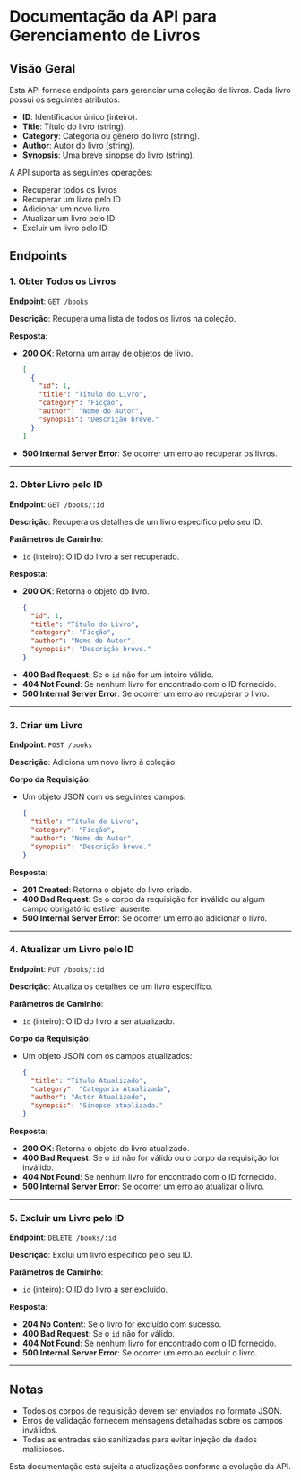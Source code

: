 
# Documentação da API para Gerenciamento de Livros

## Visão Geral
Esta API fornece endpoints para gerenciar uma coleção de livros. Cada livro possui os seguintes atributos:
- **ID**: Identificador único (inteiro).
- **Title**: Título do livro (string).
- **Category**: Categoria ou gênero do livro (string).
- **Author**: Autor do livro (string).
- **Synopsis**: Uma breve sinopse do livro (string).

A API suporta as seguintes operações:
- Recuperar todos os livros
- Recuperar um livro pelo ID
- Adicionar um novo livro
- Atualizar um livro pelo ID
- Excluir um livro pelo ID

## Endpoints

### 1. **Obter Todos os Livros**
**Endpoint**: `GET /books`

**Descrição**: Recupera uma lista de todos os livros na coleção.

**Resposta**:
- **200 OK**: Retorna um array de objetos de livro.
  ```json
  [
    {
      "id": 1,
      "title": "Título do Livro",
      "category": "Ficção",
      "author": "Nome do Autor",
      "synopsis": "Descrição breve."
    }
  ]
  ```
- **500 Internal Server Error**: Se ocorrer um erro ao recuperar os livros.

---

### 2. **Obter Livro pelo ID**
**Endpoint**: `GET /books/:id`

**Descrição**: Recupera os detalhes de um livro específico pelo seu ID.

**Parâmetros de Caminho**:
- `id` (inteiro): O ID do livro a ser recuperado.

**Resposta**:
- **200 OK**: Retorna o objeto do livro.
  ```json
  {
    "id": 1,
    "title": "Título do Livro",
    "category": "Ficção",
    "author": "Nome do Autor",
    "synopsis": "Descrição breve."
  }
  ```
- **400 Bad Request**: Se o `id` não for um inteiro válido.
- **404 Not Found**: Se nenhum livro for encontrado com o ID fornecido.
- **500 Internal Server Error**: Se ocorrer um erro ao recuperar o livro.

---

### 3. **Criar um Livro**
**Endpoint**: `POST /books`

**Descrição**: Adiciona um novo livro à coleção.

**Corpo da Requisição**:
- Um objeto JSON com os seguintes campos:
  ```json
  {
    "title": "Título do Livro",
    "category": "Ficção",
    "author": "Nome do Autor",
    "synopsis": "Descrição breve."
  }
  ```

**Resposta**:
- **201 Created**: Retorna o objeto do livro criado.
- **400 Bad Request**: Se o corpo da requisição for inválido ou algum campo obrigatório estiver ausente.
- **500 Internal Server Error**: Se ocorrer um erro ao adicionar o livro.

---

### 4. **Atualizar um Livro pelo ID**
**Endpoint**: `PUT /books/:id`

**Descrição**: Atualiza os detalhes de um livro específico.

**Parâmetros de Caminho**:
- `id` (inteiro): O ID do livro a ser atualizado.

**Corpo da Requisição**:
- Um objeto JSON com os campos atualizados:
  ```json
  {
    "title": "Título Atualizado",
    "category": "Categoria Atualizada",
    "author": "Autor Atualizado",
    "synopsis": "Sinopse atualizada."
  }
  ```

**Resposta**:
- **200 OK**: Retorna o objeto do livro atualizado.
- **400 Bad Request**: Se o `id` não for válido ou o corpo da requisição for inválido.
- **404 Not Found**: Se nenhum livro for encontrado com o ID fornecido.
- **500 Internal Server Error**: Se ocorrer um erro ao atualizar o livro.

---

### 5. **Excluir um Livro pelo ID**
**Endpoint**: `DELETE /books/:id`

**Descrição**: Exclui um livro específico pelo seu ID.

**Parâmetros de Caminho**:
- `id` (inteiro): O ID do livro a ser excluído.

**Resposta**:
- **204 No Content**: Se o livro for excluído com sucesso.
- **400 Bad Request**: Se o `id` não for válido.
- **404 Not Found**: Se nenhum livro for encontrado com o ID fornecido.
- **500 Internal Server Error**: Se ocorrer um erro ao excluir o livro.

---

## Notas
- Todos os corpos de requisição devem ser enviados no formato JSON.
- Erros de validação fornecem mensagens detalhadas sobre os campos inválidos.
- Todas as entradas são sanitizadas para evitar injeção de dados maliciosos.

Esta documentação está sujeita a atualizações conforme a evolução da API.
